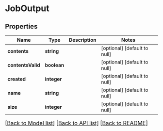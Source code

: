 # JobOutput

## Properties
Name | Type | Description | Notes
------------ | ------------- | ------------- | -------------
**contents** | **string** |  | [optional] [default to null]
**contentsValid** | **boolean** |  | [optional] [default to null]
**created** | **integer** |  | [optional] [default to null]
**name** | **string** |  | [optional] [default to null]
**size** | **integer** |  | [optional] [default to null]

[[Back to Model list]](../README.md#documentation-for-models) [[Back to API list]](../README.md#documentation-for-api-endpoints) [[Back to README]](../README.md)

<style>
     p, ul, ol, li { font-size: 18px !important;}
</style>


